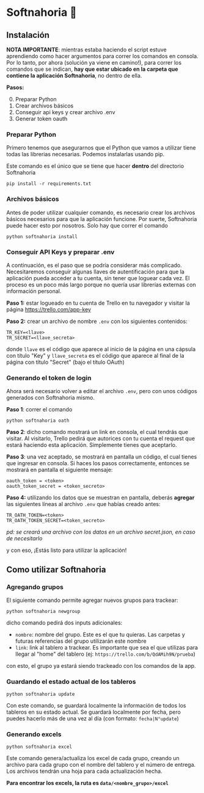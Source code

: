 # Softnahoria :carrot:


## Instalación
**NOTA IMPORTANTE**: mientras estaba haciendo el script estuve aprendiendo como hacer argumentos
para correr los comandos en consola. Por lo tanto, por ahora (solución ya viene en camino!), para correr los comandos que 
se indican, **hay que estar ubicado en la carpeta que contiene la aplicación Softnahoria**, no dentro de ella.

**Pasos:**

0. Preparar Python
1. Crear archivos básicos
2. Conseguir api keys y crear archivo .env
3. Generar token oauth

### Preparar Python
Primero tenemos que asegurarnos que el Python que vamos a utilizar tiene todas las librerias necesarias. Podemos instalarlas usando pip.

Este comando es el único que se tiene que hacer **dentro** del directorio Softnahoria

```pip install -r requirements.txt```


### Archivos básicos

Antes de poder utilizar cualquier comando, es necesario crear los archivos básicos necesarios
para que la aplicación funcione. Por suerte, Softnahoria puede hacer esto por nosotros. Solo hay que correr el comando

```python softnahoria install```

### Conseguir API Keys y preparar .env
A continuación, es el paso que se podría considerar más complicado. Necesitaremos conseguir algunas llaves de autentificación
para que la aplicación pueda acceder a tu cuenta, sin tener que loguear cada vez. El proceso es un poco más largo porque no quería
usar librerías externas con información personal.

**Paso 1:** estar logueado en tu cuenta de Trello en tu navegador y visitar la página https://trello.com/app-key

**Paso 2:** crear un archivo de nombre `.env` con los siguientes contenidos:

```
TR_KEY=<llave>
TR_SECRET=<llave_secreta>
```

donde `llave` es el código que aparece al inicio de la página en una cápsula con título "Key" y `llave_secreta` es
el código que aparece al final de la página con título "Secret" (bajo el título OAuth)

### Generando el token de login 

Ahora será necesario volver a editar el archivo `.env`, pero con unos códigos generados con Softnahoria mismo.

**Paso 1**: correr el comando

```python softnahoria oath```

**Paso 2**: dicho comando mostrará un link en consola, el cual tendrás que visitar. Al visitarlo, Trello pedirá que autorices
con tu cuenta el request que estará haciendo esta aplicación. Simplemente tienes que aceptarlo.

**Paso 3**: una vez aceptado, se mostrará en pantalla un código, el cual tienes que ingresar en consola. Si haces los pasos correctamente,
entonces se mostrará en pantalla el siguiente mensaje:

```
oauth_token = <token>
oauth_token_secret = <token_secreto>
```

**Paso 4:** utilizando los datos que se muestran en pantalla, deberás **agregar** las siguientes líneas al archivo
`.env` que habías creado antes:

```
TR_OATH_TOKEN=<token>
TR_OATH_TOKEN_SECRET=<token_secreto>
```
*pd: se creará una archivo con los datos en un archivo secret.json, en caso de necesitarlo*

y con eso, ¡Estás listo para utilizar la aplicación! 


## Como utilizar Softnahoria

### Agregando grupos

El siguiente comando permite agregar nuevos grupos para trackear:

```python softnahoria newgroup```

dicho comando pedirá dos inputs adicionales:

- `nombre`: nombre del grupo. Este es el que tu quieras. Las carpetas y futuras referencias del grupo utilizarán este nombre
- `link`: link al tablero a trackear. Es importante que sea el que utilizas para llegar al "home" del tablero (ej: `https://trello.com/b/QdAMih9N/prueba`)

con esto, el grupo ya estará siendo trackeado con los comandos de la app.

### Guardando el estado actual de los tableros

```python softnahoria update```

Con este comando, se guardará localmente la información de todos los tableros en su estado actual. Se guardará localmente por fecha,
pero puedes hacerlo más de una vez al día (con formato: `fecha|N°update`)

### Generando excels

```python softnahoria excel```

Este comando genera/actualiza los excel de cada grupo, creando un archivo para cada grupo con el nombre del tablero y el número de entrega. Los archivos tendrán una hoja para cada actualización hecha.

**Para encontrar los excels, la ruta es ```data/<nombre_grupo>/excel```**